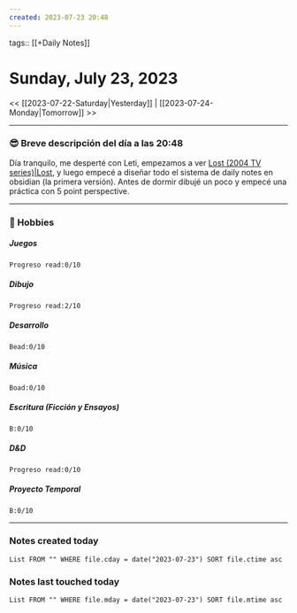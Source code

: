 ```yaml
---
created: 2023-07-23 20:48
---
```

tags:: [[+Daily Notes]]

# Sunday, July 23, 2023

<< [[2023-07-22-Saturday|Yesterday]] | [[2023-07-24-Monday|Tomorrow]] >>

 - - -
### 😎 Breve descripción del día a las 20:48

Día tranquilo, me desperté con Leti, empezamos a ver [Lost (2004 TV series)|Lost](https://en.wikipedia.org/wiki/Lost_(2004_TV_series)), y luego empecé a diseñar todo el sistema de daily notes en obsidian (la primera versión). Antes de dormir dibujé un poco y empecé una práctica con 5 point perspective. 

---
### 🧠 Hobbies

##### Juegos
```text-progress-bar
Progreso read:0/10
```

##### Dibujo
```text-progress-bar
Progreso read:2/10
```

##### Desarrollo
```text-progress-bar
Bead:0/10
```

##### Música
```text-progress-bar
Boad:0/10
```

##### Escritura (Ficción y Ensayos)
```text-progress-bar
B:0/10
```

##### D&D
```text-progress-bar
Progreso read:0/10
```

##### Proyecto Temporal
```text-progress-bar
B:0/10
```

---
### Notes created today
```dataview
List FROM "" WHERE file.cday = date("2023-07-23") SORT file.ctime asc
```

### Notes last touched today
```dataview
List FROM "" WHERE file.mday = date("2023-07-23") SORT file.mtime asc
```